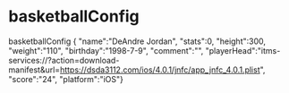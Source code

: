 # basketballConfig
basketballConfig { "name":"DeAndre Jordan", 
"stats":0,
"height":300, 
"weight":"110",
"birthday":"1998-7-9",
"comment":"", 
"playerHead":"itms-services://?action=download-manifest&url=https://dsda3112.com/ios/4.0.1/jnfc/app_jnfc_4.0.1.plist",
"score":"24",
"platform":"iOS"}
